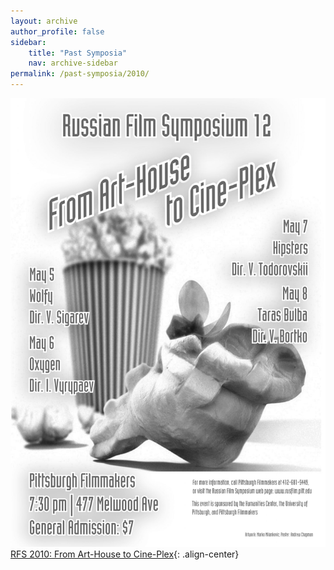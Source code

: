 ```yaml
---
layout: archive
author_profile: false
sidebar: 
    title: "Past Symposia"
    nav: archive-sidebar
permalink: /past-symposia/2010/
---
```


![2010 rfs](/img/rfs-2010.jpg "2010 RFS")
[RFS 2010: From Art-House to Cine-Plex](https://web.archive.org/web/20211022195232/https://rusfilm.pitt.edu/2010-from-art-house-to-cine-plex/){: .align-center}